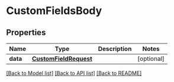 # CustomFieldsBody

## Properties
Name | Type | Description | Notes
------------ | ------------- | ------------- | -------------
**data** | [**CustomFieldRequest**](CustomFieldRequest.md) |  | [optional] 

[[Back to Model list]](../README.md#documentation-for-models) [[Back to API list]](../README.md#documentation-for-api-endpoints) [[Back to README]](../README.md)

